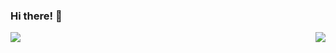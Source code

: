 ### Hi there! 👋

<!--
**tgoody/tgoody** is a ✨ _special_ ✨ repository because its `README.md` (this file) appears on your GitHub profile.

Here are some ideas to get you started:

- 🔭 I’m currently working on ...
- 🌱 I’m currently learning ...
- 👯 I’m looking to collaborate on ...
- 🤔 I’m looking for help with ...
- 💬 Ask me about ...
- 📫 How to reach me: ...
- 😄 Pronouns: ...
- ⚡ Fun fact: ...
-->

<a>
  <img align="left" src="https://github-readme-stats-lju7iw8ol-tgoody.vercel.app/api?username=tgoody&count_private=true&show_icons=true&theme=radical&hide_rank=true&hide=issues,contribs&line_height=30" />
</a>
<a>
  <img align="right" src="https://github-readme-stats-lju7iw8ol-tgoody.vercel.app/api/top-langs/?username=tgoody&layout=compact&hide=html,css,processing&theme=radical&langs_count=6&card_width=250" />
</a>

